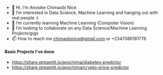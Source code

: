 - 👋 Hi, I’m Anosike Chimaobi Nice
- 👀 I’m interested in Data Science, Machine Learning and hanging out with real people :)
- 🌱 I’m currently learning Machine Learning (Computer Vision)
- 💞️ I’m looking to collaborate on any Data Science/Machine Learning Projects/gigs
- 📫 How to reach me chimaobinice@gmail.com or +2347086181776

#### Basic Projects I've done
* https://share.streamlit.io/anochima/diabetes-predictor
* https://share.streamlit.io/anochima/crypto-price-predictor
<!---
anochima/anochima is a ✨ special ✨ repository because its `README.md` (this file) appears on your GitHub profile.
You can click the Preview link to take a look at your changes.
--->
